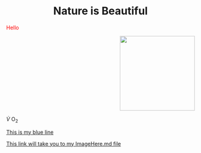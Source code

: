 <!DOCTYPE html>
<html>
<body>

<h1 align="center"> Nature is Beautiful </h1>

<p style=color:red;>Hello</p>
<p align="right">
<img src=https://i.etsystatic.com/38519983/r/il/972abf/4292746776/il_fullxfull.4292746776_6qgz.jpg width=200>


 $\dot{V}$ O<sub>2 

<a href="">This is my blue line</a>

<a href="SubFolder1/ImageHere.md">This link will take you to my ImageHere.md file</a>

</body>
</html>
